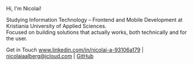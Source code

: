 Hi, I'm Nicolai!

Studying Information Technology – Frontend and Mobile Development at Kristiania University of Applied Sciences.  
Focused on building solutions that actually works, both technically and for the user.    

Get in Touch
www.linkedin.com/in/nicolai-a-93106a179 | nicolaiaalberg@icloud.com | [GitHub](https://github.com/niaa004)

